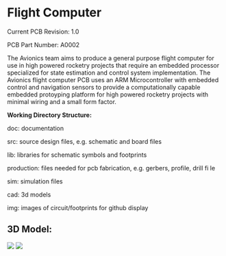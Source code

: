 <h1>Flight Computer</h1>

<p>Current PCB Revision: 1.0</p>
<p>PCB Part Number: A0002</p>

<p>The Avionics team aims to produce a general purpose flight computer 
 for use in high powered rocketry projects that require an embedded processor
specialized for state estimation and control system implementation. The Avionics
flight computer PCB uses an ARM Microcontroller with embedded control and 
navigation sensors to provide a computationally capable embedded protoyping 
platform for high powered rocketry projects with minimal wiring and a small
 form factor.</p>

<b>Working Directory Structure:</b>
 
 <p>
doc: documentation
    
src: source design files, e.g. schematic and board files
 
lib: libraries for schematic symbols and footprints
 
production: files needed for pcb fabrication, e.g. gerbers, profile, drill fi    le
 
 sim: simulation files 
  
 cad: 3d models
   
 img: images of circuit/footprints for github display 
 </p>

<h2>3D Model: </h2>

<img src="img/Flight-Computer-TOP.jpg">
<img src="img/Flight-Computer-BOTTOM.jpg">

